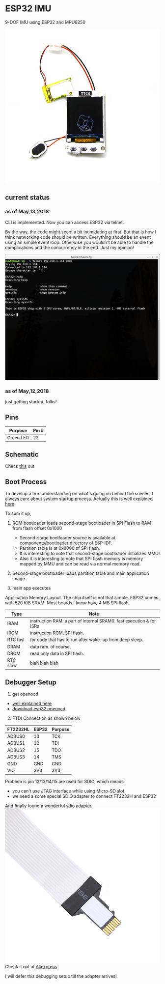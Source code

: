 # ESP32 IMU

9-DOF IMU using ESP32 and MPU9250

![esp32 ttgo](captures/esp32_ttgo.jpg "esp32 ttgo")

## current status

### as of May,13,2018
CLI is implemented. Now you can access ESP32 via telnet.

By the way, the code might seem a bit intimidating at first.
But that is how I think networking code should be written. Everything should be an event
using an simple event loop. Otherwise you wouldn't be able to handle the complications and the concurrency in the end. Just my opinion!

![telnet cli](captures/cli.png "shell telnetl")

### as of May,12,2018
just getting started, folks!

## Pins

| Purpose    | Pin #  |
| ---------- | ------ |
| Green LED  | 22     |


## Schematic

Check [this](doc/T10_V1.2.pdf) out

## Boot Process

To develop a firm understanding on what's going on behind the scenes, I always care about system startup process.
Actually this is well explained [here](https://esp-idf.readthedocs.io/en/v2.0/general-notes.html)

To sum it up,
1. ROM bootloader loads second-stage bootloader in SPI Flash to RAM from flash offset 0x1000
   * Second-stage bootloader source is available at components/bootloader directory of ESP-IDF.
   * Partition table is at 0x8000 of SPI flash.
   * It is interesting to note that second-stage bootloader initializes MMU!
   * Also it is interesting to note that SPI flash memory is memory mapped by MMU and can be read via normal memory read.

2. Second-stage bootloader loads partition table and main application image

3. main app executes

Application Memory Layout. The chip itself is not that simple.
ESP32 comes with 520 KiB SRAM. Most boards I know have 4 MB SPI flash.

| Type        | Note                                                                 |
| ----------- | -------------------------------------------------------------------- |
| IRAM        | instruction RAM. a part of internal SRAM0. fast execution & for ISRs |
| IROM        | instruction ROM. SPI flash.                                          |
| RTC fasl    | for code that has to run after wake-up from deep sleep.              |
| DRAM        | data ram. of course.                                                 |
| DROM        | read only data in SPI flash.                                         |
| RTC slow    | blah blah blah                                                       |

## Debugger Setup

1. get openocd
  * [well explained here](http://esp-idf.readthedocs.io/en/latest/api-guides/jtag-debugging/#jtag-debugging-setup-openocd)
  * [download esp32 openocd](http://esp-idf.readthedocs.io/en/latest/api-guides/jtag-debugging/setup-openocd-linux.html)

2. FTDI Connection as shown below

  | FT2232HL     |  ESP32     | Purpose    |
  | ------------ | ---------- | ---------- |
  |ADBUS0        | 13         | TCK        |
  |ADBUS1        | 12         | TDI        |
  |ADBUS2        | 15         | TDO        |
  |ADBUS3        | 14         | TMS        |
  |GND           | GND        | GND        |
  |VIO           | 3V3        | 3V3        |

  Problem is pin 12/13/14/15 are used for SDIO, which means
  * you can't use JTAG interface while using Micro-SD slot
  * we need a some special SDIO adapter to connect FT2232H and ESP32

  And finally found a wonderful sdio adapter.
  ![SDIO adapter](captures/sdio_adapter.jpg "sdio adapter")
  Check it out at [Aliexpress](https://www.aliexpress.com/item/kebidu-Hot-sale-25CM-48CM-62CM-TF-to-micro-SD-card-Flex-Extension-cable-Extender-Adapter/32832944156.html?spm=2114.10010108.1000013.1.27bc4b3b74DRpO&scm=1007.13339.90158.0&scm_id=1007.13339.90158.0&scm-url=1007.13339.90158.0&pvid=2645295a-4392-4172-896b-e88ce2aafd8f&_t=pvid:2645295a-4392-4172-896b-e88ce2aafd8f,scm-url:1007.13339.90158.0)

  I will defer this debugging setup till the adapter arrives!
